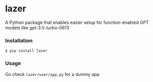 # lazer

A Python package that enables easier setup for function-enabled GPT models like gpt-3.5-turbo-0613


### Installation

`$ pip install lazer`


### Usage

Go check `lazer/user/app.py` for a dummy app

